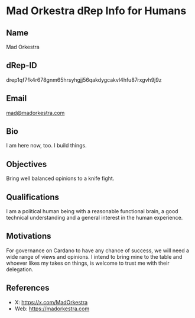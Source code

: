 # Mad Orkestra dRep Info for Humans

## Name
Mad Orkestra

## dRep-ID
drep1qf7fk4r678gnm65hrsyhgjj56qakdygcakvl4hfu87rxgvh9j9z

## Email
mad@madorkestra.com

## Bio
I am here now, too. I build things.

## Objectives
Bring well balanced opinions to a knife fight.

## Qualifications
I am a political human being with a reasonable functional brain, a good technical understanding and a general interest in the human experience.

## Motivations
For governance on Cardano to have any chance of success, we will need a wide range of views and opinions. I intend to bring mine to the table and whoever likes my takes on things, is welcome to trust me with their delegation.

## References

- X: https://x.com/MadOrkestra
- Web: https://madorkestra.com
  
